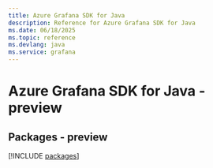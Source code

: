 ```yaml
---
title: Azure Grafana SDK for Java
description: Reference for Azure Grafana SDK for Java
ms.date: 06/18/2025
ms.topic: reference
ms.devlang: java
ms.service: grafana
---
```

# Azure Grafana SDK for Java - preview
## Packages - preview
[!INCLUDE [packages](grafana-index.md)]